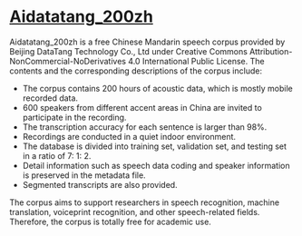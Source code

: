 # [Aidatatang_200zh](http://www.openslr.org/62/)

Aidatatang_200zh is a free Chinese Mandarin speech corpus provided by Beijing DataTang Technology Co., Ltd under Creative Commons Attribution-NonCommercial-NoDerivatives 4.0 International Public License.
The contents and the corresponding descriptions of the corpus include:

* The corpus contains 200 hours of acoustic data, which is mostly mobile recorded data.
* 600 speakers from different accent areas in China are invited to participate in the recording.
* The transcription accuracy for each sentence is larger than 98%.
* Recordings are conducted in a quiet indoor environment.
* The database is divided into training set, validation set, and testing set in a ratio of 7: 1: 2.
* Detail information such as speech data coding and speaker information is preserved in the metadata file.
* Segmented transcripts are also provided.

The corpus aims to support researchers in speech recognition, machine translation, voiceprint recognition, and other speech-related fields. Therefore, the corpus is totally free for academic use.
